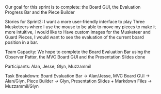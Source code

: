 Our goal for this sprint is to complete: the Board GUI, the Evaluation Progress Bar and the Piece Builder

Stories for Sprint2: I want a more user-friendly interface to play Three Musketeers where I use the mouse to be able to move my pieces to make it more intuitive, I would like to Have custom images for the Musketeer and Guard Pieces, I would want to see the evaluation of the current board position in a bar.

Team Capacity: We hope to complete the Board Evaluation Bar using the Observer Patter, the MVC Board GUI and the Presentation Slides done

Participants: Alan, Jesse, Glyn, Muzzammil

Task Breakdown: Board Evaluation Bar -> Alan/Jesse, MVC Board GUI -> Alan/Glyn, Piece Builder -> Glyn, Presentation Slides + Markdown Files -> Muzzammil/Glyn
